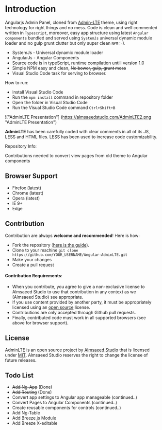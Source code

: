 
Introduction
============

Angularjs Admin Panel, cloned from [Admin-LTE](https://github.com/almasaeed2010/AdminLTE) theme, using right technology for right things and no mess. Code is clean and well commented written in `Typescript`, moreover, easy app structure using latest `Angular components` bundled and served using `SystemJs` universal dynamic module loader and no gulp grunt clutter but only super clean `NPM` :-).

- SystemJs - Universal dynamic module loader
- AngularJs - Angular Components
- Source code is in typeScript, runtime compilation untill version 1.0
- Simple NPM easy and clean, ~~No bower, gulp, grunt mess~~ 
- Visual Studio Code task for serving to browser.

How to run:
- Install Visual Studio Code
- Run the `npm install` command in repository folder
- Open the folder in Visual Studio Code
- Run the Visual Studio Code command `Ctrl+Shift+B`


!["AdminLTE Presentation"] (https://almsaeedstudio.com/AdminLTE2.png "AdminLTE Presentation")

**AdminLTE** has been carefully coded with clear comments in all of its JS, LESS and HTML files. LESS has been used to increase code customizability.

Repository Info:


Contributions needed to convert view pages from old theme to Angular components

Browser Support
---------------
- Firefox (latest)
- Chrome (latest)
- Opera (latest)
- IE 9+
- Edge

Contribution
------------
Contribution are always **welcome and recommended**! Here is how:

- Fork the repository ([here is the guide](https://help.github.com/articles/fork-a-repo/)).
- Clone to your machine ```git clone https://github.com/YOUR_USERNAME/Angular-AdminLTE.git```
- Make your changes
- Create a pull request

#### Contribution Requirements:

- When you contribute, you agree to give a non-exclusive license to Almsaeed Studio to use that contribution in any context as we (Almsaeed Studio) see appropriate.
- If you use content provided by another party, it must be appropriately licensed using an [open source](http://opensource.org/licenses) license.
- Contributions are only accepted through Github pull requests.
- Finally, contributed code must work in all supported browsers (see above for browser support).

License
-------
AdminLTE is an open source project by [Almsaeed Studio](https://almsaeedstudio.com) that is licensed under [MIT](http://opensource.org/licenses/MIT). Almsaeed Studio
reserves the right to change the license of future releases.

Todo List
---------
- ~~Add Ng-App~~ (Done)
- ~~Add Routing~~ (Done)
- Convert app settings to Angular app manageable (continued..)
- Convert Pages to Angular Components (continued..)
- Create reusable components for controls (continued..)
- Add Ng-Table
- Add Breeze.js Module
- Add Breeze X-editable

